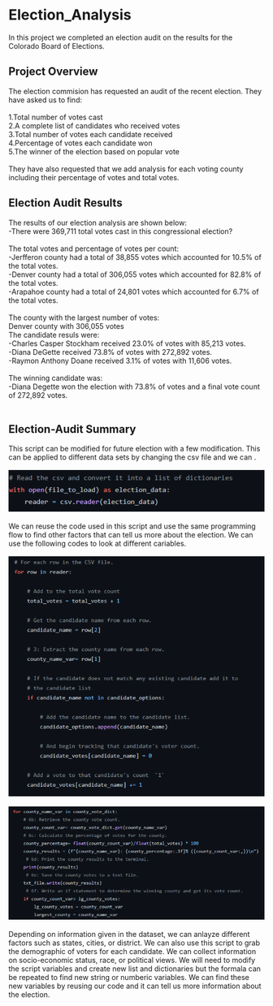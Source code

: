 # Election_Analysis
In this project we completed an election audit on the results for the Colorado Board of Elections.
## Project Overview
The election commision has requested an audit of the recent election. They have asked us to find: <br>
<br>
  1.Total number of votes cast<br>
  2.A complete list of candidates who received votes<br>
  3.Total number of votes each candidate received<br>
  4.Percentage of votes each candidate won<br>
  5.The winner of the election based on popular vote<br>
<br>
They have also requested that we add analysis for each voting county including their percentage of votes and total votes.<br>
## Election Audit Results<br>
The results of our election analysis are shown below:<br>
-There were 369,711 total votes cast in this congressional election?<br>
<br>
The total votes and percentage of votes per count:<br>
-Jerfferon county had a total of 38,855 votes which accounted for 10.5% of the total votes.<br>
-Denver county had a total of 306,055 votes which accounted for 82.8% of the total votes.<br>
-Arapahoe county had a total of 24,801 votes which accounted for 6.7% of the total votes.<br>
<br>
The county with the largest number of votes:<br>
Denver county with 306,055 votes
<br>
The candidate resuls were:<br>
-Charles Casper Stockham received 23.0% of votes with 85,213 votes.<br>
-Diana DeGette received 73.8% of votes with 272,892 votes.<br>
-Raymon Anthony Doane received 3.1% of votes with 11,606 votes.<br>
<br>
The winning candidate was:<br>
-Diana Degette won the election with 73.8% of votes and a final vote count of 272,892 votes.<br>
<br>
## Election-Audit Summary
This script can be modified for future election with a few modification. This can be applied to different data sets by changing the csv file and we can .<br>
<br>
![Import CSV](Resources/import_scs.png)<br>
<br>
We can reuse the code used in this script and use the same programming flow to find other factors that can tell us more about the election. We can use the following codes to look at different cariables. <br>
<br>
![Create Variables](Resources/createvar_scs.png)<br>
<br>
![Finding Factors](Resources/flrgest_scs.png)<br>
<br>
Depending on information given in the dataset, we can anlayze different factors such as states, cities, or district. We can also use this script to grab the demographic of voters for each candidate. We can collect information on socio-economic status, race, or political views. We will need to modify the script variables and create new list and dictionaries but the formala can be repeated to find new string or numberic variables. We can find these new variables by reusing our code and it can tell us more information about the election.
